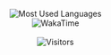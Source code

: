 <p align="center">
<img alt="Most Used Languages" src="https://github-readme-stats.vercel.app/api/top-langs/?username=Strrobez&layout=compact&hide_border=true&langs_count=999&theme=dark">
 <br/>
<img alt="WakaTime" src="https://github-readme-stats.vercel.app/api/wakatime?username=Strobez&layout=compact&custom_title=My%20Week&hide_border=true&theme=dark&v=2"/>
 <br/><br/>
 <img alt="Visitors" src="https://visitor-badge.laobi.icu/badge?page_id=Strrobez"/>
</p>
